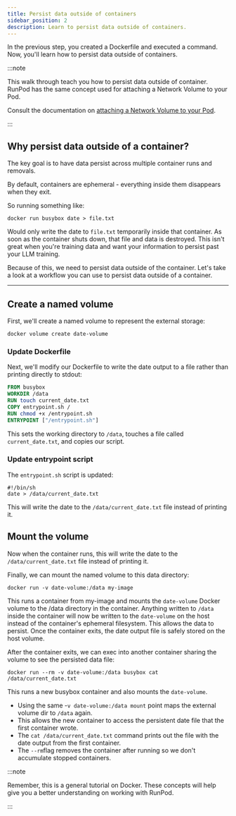 ```yaml
---
title: Persist data outside of containers
sidebar_position: 2
description: Learn to persist data outside of containers.
---
```


In the previous step, you created a Dockerfile and executed a command. Now, you'll learn how to persist data outside of containers.

:::note

This walk through teach you how to persist data outside of container.
RunPod has the same concept used for attaching a Network Volume to your Pod.

Consult the documentation on [attaching a Network Volume to your Pod](/pods/network-storage/create-network-volumes).

:::

## Why persist data outside of a container?

The key goal is to have data persist across multiple container runs and removals.

By default, containers are ephemeral - everything inside them disappears when they exit.

So running something like:

```command
docker run busybox date > file.txt
```

Would only write the date to `file.txt` temporarily inside that container. As soon as the container shuts down, that file and data is destroyed.
This isn't great when you're training data and want your information to persist past your LLM training.

Because of this, we need to persist data outside of the container.
Let's take a look at a workflow you can use to persist data outside of a container.

---

## Create a named volume

First, we'll create a named volume to represent the external storage:

```command
docker volume create date-volume
```

### Update Dockerfile

Next, we'll modify our Dockerfile to write the date output to a file rather than printing directly to stdout:

```dockerfile
FROM busybox
WORKDIR /data
RUN touch current_date.txt 
COPY entrypoint.sh /
RUN chmod +x /entrypoint.sh
ENTRYPOINT ["/entrypoint.sh"]
```

This sets the working directory to `/data`, touches a file called `current_date.txt`, and copies our script.

### Update entrypoint script

The `entrypoint.sh` script is updated:

```text
#!/bin/sh
date > /data/current_date.txt
```

This will write the date to the `/data/current_date.txt` file instead of printing it.

## Mount the volume

Now when the container runs, this will write the date to the `/data/current_date.txt` file instead of printing it.

Finally, we can mount the named volume to this data directory:

```command
docker run -v date-volume:/data my-image
```

This runs a container from my-image and mounts the `date-volume` Docker volume to the /data directory in the container.
Anything written to `/data` inside the container will now be written to the `date-volume` on the host instead of the container's ephemeral filesystem.
This allows the data to persist.
Once the container exits, the date output file is safely stored on the host volume.

After the container exits, we can exec into another container sharing the volume to see the persisted data file:

```command
docker run --rm -v date-volume:/data busybox cat /data/current_date.txt
```

This runs a new busybox container and also mounts the `date-volume`.

- Using the same -`v date-volume:/data mount` point maps the external volume dir to `/data` again.
- This allows the new container to access the persistent date file that the first container wrote.
- The `cat /data/current_date.txt` command prints out the file with the date output from the first container.
- The `--rm`flag removes the container after running so we don't accumulate stopped containers.

:::note

Remember, this is a general tutorial on Docker.
These concepts will help give you a better understanding on working with RunPod.

:::
